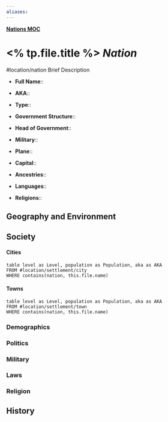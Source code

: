 ```yaml
---
aliases: 
---
```

**[Nations MOC](../../../_MOC/Myrria%20MOC.md#Nations)**
# <% tp.file.title %> *Nation*
#location/nation 
Brief Description

- **Full Name**:: 
- **AKA**:: 
- **Type**:: 

- **Government Structure**:: 
- **Head of Government**:: 
- **Military**:: 

- **Plane**:: 
- **Capital**::  

- **Ancestries**:: 
- **Languages**:: 
- **Religions**:: 

## Geography and Environment

## Society
#### Cities
```dataview
table level as Level, population as Population, aka as AKA
FROM #location/settlement/city 
WHERE contains(nation, this.file.name)
```
#### Towns
```dataview
table level as Level, population as Population, aka as AKA
FROM #location/settlement/town 
WHERE contains(nation, this.file.name)
```
### Demographics

### Politics

### Military

### Laws

### Religion

## History
